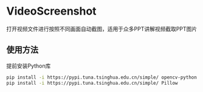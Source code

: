 # VideoScreenshot
打开视频文件进行按照不同画面自动截图，适用于众多PPT讲解视频截取PPT图片

## 使用方法

提前安装Python库
```bash
pip install -i https://pypi.tuna.tsinghua.edu.cn/simple/ opencv-python
pip install -i https://pypi.tuna.tsinghua.edu.cn/simple/ Pillow
```

